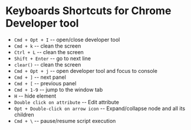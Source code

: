# Keyboards Shortcuts for Chrome Developer tool
* `Cmd + Opt + I`                    -- open/close developer tool
* `Cmd + k`                          -- clean the screen
* `Ctrl + L`                         -- clean the screen
* `Shift + Enter`                    -- go to next line
* `clear()`                          -- clean the  screen
* `Cmd + Opt + j`                    -- open developer tool and focus to console
* `Cmd + ]`                          -- next panel
* `Cmd + [`                          -- previous panel
* `Cmd + 1-9`                        -- jump to the window tab
* `H`                                -- hide element
* `Double click on attribute`        -- Edit attribute
* `Opt + Double-click on arrow icon` -- Expand/collapse node and all its children
* `Cmd + \`                          -- pause/resume script execution

